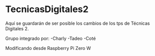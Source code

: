 # TecnicasDigitales2


Aquí se guardarán de ser posible los cambios de los tps de Técnicas Digitales 2.

Grupo integrado por: -Charly
                     -Tadeo
                     -Coté


Modificando desde Raspberry Pi Zero W


